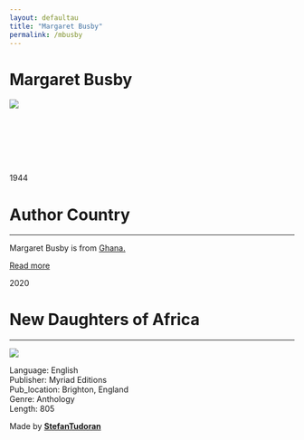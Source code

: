 ```yaml
---
layout: defaultau
title: "Margaret Busby"
permalink: /mbusby
---
```

<!-- partial:index.partial.html -->
<div class="content">
    <h1>Margaret Busby</h1>
    <div class="quote">
        <div><img src="https://upload.wikimedia.org/wikipedia/commons/thumb/9/98/Margaret_Busby_-_2019-02-12_-_Andy_Mabbett_-_03.jpg/330px-Margaret_Busby_-_2019-02-12_-_Andy_Mabbett_-_03.jpg" class="logo"></div>
    </div>
    <div class="timeline">
        <div style="padding-bottom:100px;"></div>
        <div class="block">
            <div class="date right"><p class="right"> 1944 </p></div>
            <div class="dot"></div>
            <div class="left first">
            <div class="author_country">
                <h1>Author Country</h1><hr>
          <div class="aclocation">  <p>Margaret Busby is from <a href="http://localhost:4000/25">Ghana.</a></p></div>
              <div class="acreadmore">  <a href="https://en.wikipedia.org/wiki/Margaret_Busby" target="_blank">Read more</a></div>
            </div>
            </div>
        </div>
        <div class="block">
            <div class="date left"><p class="left">2020</p></div>
            <div class="dot"></div>
            <div class="right">
                <h1>New Daughters of Africa</h1><hr>
                <p><img src="https://upload.wikimedia.org/wikipedia/en/d/d4/Daughters_of_Africa_1st_editon_cover.jpg"></p>
                <p>
                Language: English<br/>
                Publisher: Myriad Editions<br/>
                Pub_location: Brighton, England<br/>
                Genre: Anthology<br/>
                Length: 805</p>
            </div>
        </div>
        <div id="footer">
        <p id="copyright">Made by&nbsp;<strong><a href="https://www.linkedin.com/in/nicolae-stefan-tudoran-b02291127/" target="_blank">StefanTudoran</a></strong></p>
    </div>
</div>
